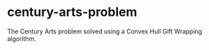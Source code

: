 # century-arts-problem
The Century Arts problem solved using a Convex Hull Gift Wrapping algorithm.
